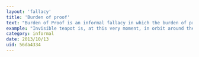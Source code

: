 ```yaml
---
layout: 'fallacy'
title: 'Burden of proof'
text: "Burden of Proof is an informal fallacy in which the burden of proof is placed on the wrong side. When two parties are in a discussion and one makes a claim that the other disputes, the one who makes the claim typically has a burden of proof to justify or substantiate that claim especially when it challenges a perceived status quo."
example: "Invisible teapot is, at this very moment, in orbit around the Sun between the Earth and Mars and that because no one can prove the assertion wrong it is therefore a valid one."
category: informal
date: 2013/10/13
uid: 56da4334
---
```


